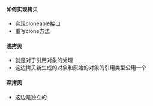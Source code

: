#### 如何实现拷贝

- 实现cloneable接口
- 重写clone方法



#### 浅拷贝

- 就是对于引用对象的处理
- 这边拷贝新生成的对象和原始的对象的引用类型公用一个



#### 深拷贝

- 这边是独立的
